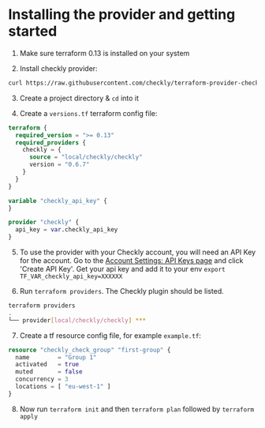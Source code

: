 # Installing the provider and getting started

1. Make sure terraform 0.13 is installed on your system

2. Install checkly provider:

```bash
curl https://raw.githubusercontent.com/checkly/terraform-provider-checkly/master/install-0.13.sh | sh
```

3. Create a project directory & `cd` into it

4. Create a `versions.tf` terraform config file:
```terraform
terraform {
  required_version = ">= 0.13"
  required_providers {
    checkly = {
      source = "local/checkly/checkly"
      version = "0.6.7"
    }
  }
}

variable "checkly_api_key" {
}

provider "checkly" {
  api_key = var.checkly_api_key
}
```

5. To use the provider with your Checkly account, you will need an API Key for the account. Go to the [Account Settings: API Keys page](https://app.checklyhq.com/account/api-keys) and click 'Create API Key'. Get your api key and add it to your env `export TF_VAR_checkly_api_key=XXXXXX`

6. Run `terraform providers`. The Checkly plugin should be listed.

```bash
terraform providers
.
└── provider[local/checkly/checkly] ***
```

7. Create a tf resource config file, for example `example.tf`:
```terraform
resource "checkly_check_group" "first-group" {
  name        = "Group 1"
  activated   = true
  muted       = false
  concurrency = 3
  locations = [ "eu-west-1" ]
}
```

8. Now run `terraform init` and then `terraform plan` followed by `terraform apply`
